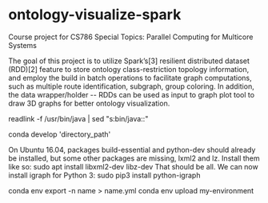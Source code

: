 # ontology-visualize-spark
Course project for CS786 Special Topics: Parallel Computing for Multicore Systems

The goal of this project is to utilize Spark’s[3] resilient distributed dataset (RDD)[2] feature to store ontology class-restriction topology information, and employ the build in batch operations to facilitate graph computations, such as multiple route identification, subgraph, group coloring. In addition, the data wrapper/holder -- RDDs can be used as input to graph plot tool to draw 3D graphs for better ontology visualization.

readlink -f /usr/bin/java | sed "s:bin/java::"

conda develop 'directory_path'


On Ubuntu 16.04, packages build-essential and python-dev should already be installed, but some other packages are missing, lxml2 and lz. Install them like so:
sudo apt install libxml2-dev libz-dev
That should be all. We can now install igraph for Python 3:
sudo pip3 install python-igraph



conda env export -n name > name.yml
conda env upload my-environment
